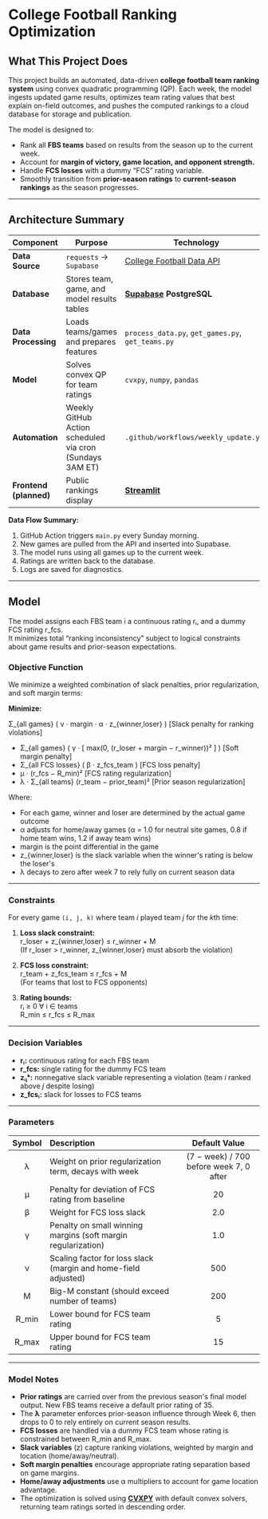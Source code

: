 # **College Football Ranking Optimization**

## **What This Project Does**

This project builds an automated, data-driven **college football team ranking system** using convex quadratic programming (QP). Each week, the model ingests updated game results, optimizes team rating values that best explain on-field outcomes, and pushes the computed rankings to a cloud database for storage and publication.

The model is designed to:
- Rank all **FBS teams** based on results from the season up to the current week.  
- Account for **margin of victory, game location, and opponent strength.**  
- Handle **FCS losses** with a dummy “FCS” rating variable.  
- Smoothly transition from **prior-season ratings** to **current-season rankings** as the season progresses. 

---

## **Architecture Summary**

| Component | Purpose | Technology |
|------------|----------|-------------|
| **Data Source** | `requests` → `Supabase` | [College Football Data API](https://collegefootballdata.com/) |
| **Database** | Stores team, game, and model results tables | **[Supabase](https://supabase.com/) PostgreSQL** |
| **Data Processing** | Loads teams/games and prepares features | `process_data.py`, `get_games.py`, `get_teams.py` |
| **Model** | Solves convex QP for team ratings | `cvxpy`, `numpy`, `pandas` |
| **Automation** | Weekly GitHub Action scheduled via cron (Sundays 3AM ET) | `.github/workflows/weekly_update.yml` |
| **Frontend (planned)** | Public rankings display | **[Streamlit](hhttps://cfb-rankings-wmentrekin.streamlit.app/)** |

**Data Flow Summary:**
1. GitHub Action triggers `main.py` every Sunday morning.  
2. New games are pulled from the API and inserted into Supabase.  
3. The model runs using all games up to the current week.  
4. Ratings are written back to the database.  
5. Logs are saved for diagnostics.

---

## **Model**

The model assigns each FBS team i a continuous rating rᵢ, and a dummy FCS rating r_fcs.  
It minimizes total “ranking inconsistency” subject to logical constraints about game results and prior-season expectations.

### Objective Function
We minimize a weighted combination of slack penalties, prior regularization, and soft margin terms:

**Minimize:**

Σ_{all games} ( ν · margin · α · z_{winner,loser} )  [Slack penalty for ranking violations]
+ Σ_{all games} ( γ · [ max(0, (r_loser + margin − r_winner))² ] )  [Soft margin penalty]
+ Σ_{all FCS losses} ( β · z_fcs_team )  [FCS loss penalty]
+ μ · (r_fcs − R_min)²  [FCS rating regularization]
+ λ · Σ_{all teams} (r_team − prior_team)²  [Prior season regularization]

Where:
- For each game, winner and loser are determined by the actual game outcome
- α adjusts for home/away games (α = 1.0 for neutral site games, 0.8 if home team wins, 1.2 if away team wins)
- margin is the point differential in the game
- z_{winner,loser} is the slack variable when the winner's rating is below the loser's
- λ decays to zero after week 7 to rely fully on current season data

---

### Constraints
For every game `(i, j, k)` where team *i* played team *j* for the *k*th time:

1. **Loss slack constraint:**  
   r_loser + z_{winner,loser} ≤ r_winner + M  
   (If r_loser > r_winner, z_{winner,loser} must absorb the violation)

2. **FCS loss constraint:**  
   r_team + z_fcs_team ≤ r_fcs + M  
   (For teams that lost to FCS opponents)

3. **Rating bounds:**  
   rᵢ ≥ 0   ∀ i ∈ teams  
   R_min ≤ r_fcs ≤ R_max

---

### Decision Variables
- **rᵢ:** continuous rating for each FBS team  
- **r_fcs:** single rating for the dummy FCS team  
- **zᵢⱼᵏ:** nonnegative slack variable representing a violation (team *i* ranked above *j* despite losing)  
- **z_fcsᵢ:** slack for losses to FCS teams

---

### Parameters
| Symbol | Description | Default Value |
|:-------:|:-------------|:---------------:|
| λ | Weight on prior regularization term, decays with week | (7 − week) / 700 before week 7, 0 after |
| μ | Penalty for deviation of FCS rating from baseline | 20 |
| β | Weight for FCS loss slack | 2.0 |
| γ | Penalty on small winning margins (soft margin regularization) | 1.0 |
| ν | Scaling factor for loss slack (margin and home-field adjusted) | 500 |
| M | Big-M constant (should exceed number of teams) | 200 |
| R_min | Lower bound for FCS team rating | 5 |
| R_max | Upper bound for FCS team rating | 15 |

---

### Model Notes
- **Prior ratings** are carried over from the previous season's final model output. New FBS teams receive a default prior rating of 35.
- The **λ** parameter enforces prior-season influence through Week 6, then drops to 0 to rely entirely on current season results.
- **FCS losses** are handled via a dummy FCS team whose rating is constrained between R_min and R_max.
- **Slack variables** (z) capture ranking violations, weighted by margin and location (home/away/neutral).
- **Soft margin penalties** encourage appropriate rating separation based on game margins.
- **Home/away adjustments** use α multipliers to account for game location advantage.
- The optimization is solved using [**CVXPY**](https://www.cvxpy.org/) with default convex solvers, returning team ratings sorted in descending order.